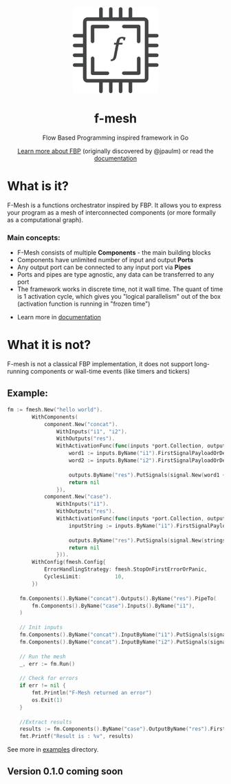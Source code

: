 <div align="center">
  <img src="./assets/img/logo.png" width="200" height="200" alt="f-mesh"/>
  <h1>f-mesh</h1>
  <p>Flow Based Programming inspired framework in Go</p>
  
[Learn more about FBP](https://jpaulm.github.io/fbp/) (originally discovered by @jpaulm) or read the [documentation](https://github.com/hovsep/fmesh/wiki)
</div>

<h1>What is it?</h1>
<p>F-Mesh is a functions orchestrator inspired by FBP. 
It allows you to express your program as a mesh of interconnected components (or more formally as a computational graph).
</p>
<h3>Main concepts:</h3>
<ul>
<li>F-Mesh consists of multiple <b>Components</b> - the main building blocks</li>
<li>Components have unlimited number of input and output <b>Ports</b></li>
<li>Any output port can be connected to any input port via <b>Pipes</b></li>
<li>Ports and pipes are type agnostic, any data can be transferred to any port</li>
<li>The framework works in discrete time, not it wall time. The quant of time is 1 activation cycle, which gives you "logical parallelism" out of the box (activation function is running in "frozen time")</li>
<li>
	
Learn more in [documentation](https://github.com/hovsep/fmesh/wiki)
</li>
</ul>

<h1>What it is not?</h1>
<p>F-mesh is not a classical FBP implementation, it does not support long-running components or wall-time events (like timers and tickers)</p>


<h2>Example:</h2>

```go
fm := fmesh.New("hello world").
		WithComponents(
			component.New("concat").
				WithInputs("i1", "i2").
				WithOutputs("res").
				WithActivationFunc(func(inputs *port.Collection, outputs *port.Collection) error {
					word1 := inputs.ByName("i1").FirstSignalPayloadOrDefault("").(string)
					word2 := inputs.ByName("i2").FirstSignalPayloadOrDefault("").(string)

					outputs.ByName("res").PutSignals(signal.New(word1 + word2))
					return nil
				}),
			component.New("case").
				WithInputs("i1").
				WithOutputs("res").
				WithActivationFunc(func(inputs *port.Collection, outputs *port.Collection) error {
					inputString := inputs.ByName("i1").FirstSignalPayloadOrDefault("").(string)

					outputs.ByName("res").PutSignals(signal.New(strings.ToTitle(inputString)))
					return nil
				})).
		WithConfig(fmesh.Config{
			ErrorHandlingStrategy: fmesh.StopOnFirstErrorOrPanic,
			CyclesLimit:           10,
		})

	fm.Components().ByName("concat").Outputs().ByName("res").PipeTo(
		fm.Components().ByName("case").Inputs().ByName("i1"),
	)

	// Init inputs
	fm.Components().ByName("concat").InputByName("i1").PutSignals(signal.New("hello "))
	fm.Components().ByName("concat").InputByName("i2").PutSignals(signal.New("world !"))

	// Run the mesh
	_, err := fm.Run()

	// Check for errors
	if err != nil {
		fmt.Println("F-Mesh returned an error")
		os.Exit(1)
	}

	//Extract results
	results := fm.Components().ByName("case").OutputByName("res").FirstSignalPayloadOrNil()
	fmt.Printf("Result is : %v", results)
```
See more in [examples](https://github.com/hovsep/fmesh/tree/main/examples) directory.
<h2>Version 0.1.0 coming soon</h2>

